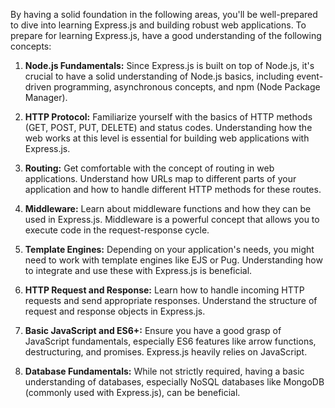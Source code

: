 By having a solid foundation in the following areas, you'll be well-prepared to dive into learning Express.js and building robust web applications.
To prepare for learning Express.js, have a good understanding of the following concepts:

1. **Node.js Fundamentals:** Since Express.js is built on top of Node.js, it's crucial to have a solid understanding of Node.js basics, including event-driven programming, asynchronous concepts, and npm (Node Package Manager).

2. **HTTP Protocol:** Familiarize yourself with the basics of HTTP methods (GET, POST, PUT, DELETE) and status codes. Understanding how the web works at this level is essential for building web applications with Express.js.

3. **Routing:** Get comfortable with the concept of routing in web applications. Understand how URLs map to different parts of your application and how to handle different HTTP methods for these routes.

4. **Middleware:** Learn about middleware functions and how they can be used in Express.js. Middleware is a powerful concept that allows you to execute code in the request-response cycle.

5. **Template Engines:** Depending on your application's needs, you might need to work with template engines like EJS or Pug. Understanding how to integrate and use these with Express.js is beneficial.

6. **HTTP Request and Response:** Learn how to handle incoming HTTP requests and send appropriate responses. Understand the structure of request and response objects in Express.js.

7. **Basic JavaScript and ES6+:** Ensure you have a good grasp of JavaScript fundamentals, especially ES6 features like arrow functions, destructuring, and promises. Express.js heavily relies on JavaScript.

8. **Database Fundamentals:** While not strictly required, having a basic understanding of databases, especially NoSQL databases like MongoDB (commonly used with Express.js), can be beneficial.
